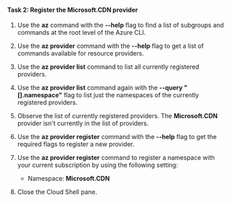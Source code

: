 #### Task 2: Register the Microsoft.CDN provider

1.  Use the **az** command with the **\-\-help** flag to find a list of subgroups and commands at the root level of the Azure CLI.

1.  Use the **az provider** command with the **\-\-help** flag to get a list of commands available for resource providers.

1.  Use the **az provider list** command to list all currently registered providers.

1.  Use the **az provider list** command again with the **\-\-query "[].namespace"** flag to list just the namespaces of the currently registered providers.

1.  Observe the list of currently registered providers. The **Microsoft.CDN** provider isn't currently in the list of providers.

1.  Use the **az provider register** command with the **\-\-help** flag to get the required flags to register a new provider.

1.  Use the **az provider register** command to register a namespace with your current subscription by using the following setting:

    -   Namespace: **Microsoft.CDN**

1.  Close the Cloud Shell pane.
